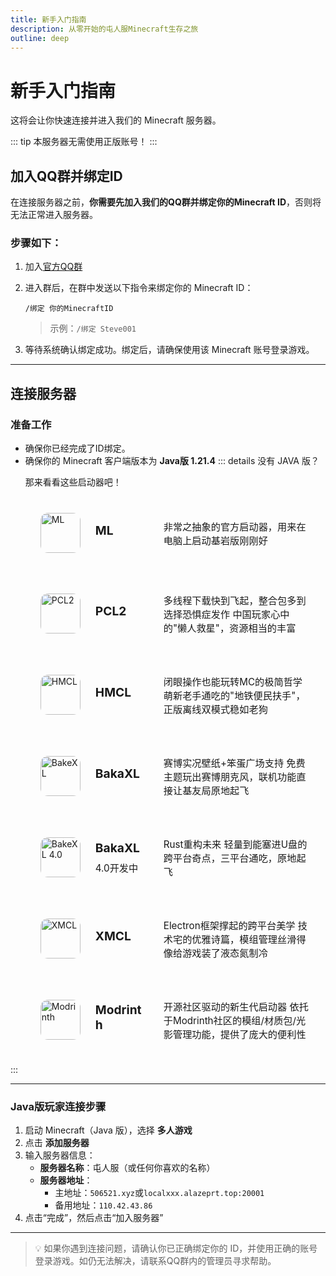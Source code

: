 ```yaml
---
title: 新手入门指南
description: 从零开始的屯人服Minecraft生存之旅
outline: deep
---
```


# 新手入门指南

这将会让你快速连接并进入我们的 Minecraft 服务器。

::: tip
本服务器无需使用正版账号！
:::

## 加入QQ群并绑定ID

在连接服务器之前，**你需要先加入我们的QQ群并绑定你的Minecraft ID**，否则将无法正常进入服务器。

### 步骤如下：

1. 加入[官方QQ群](https://qm.qq.com/q/6rVnCwgEmc)
2. 进入群后，在群中发送以下指令来绑定你的 Minecraft ID：
   ```
   /绑定 你的MinecraftID
   ```
   > 示例：`/绑定 Steve001`

3. 等待系统确认绑定成功。绑定后，请确保使用该 Minecraft 账号登录游戏。

---

## 连接服务器

### 准备工作

- 确保你已经完成了ID绑定。
- 确保你的 Minecraft 客户端版本为 **Java版 1.21.4**
::: details 没有 JAVA 版？
  <p class="custom-block-title">那来看看这些启动器吧！</p>
  <div class="launcher-cards">
    <a href="https://www.minecraft.net/zh-hans/download" target="_blank" class="launcher-card">
      <img src="https://www.minecraft.net/content/dam/minecraftnet/franchise/logos/Homepage_Download-Launcher_Creeper-Logo_500x500.png" alt="ML">
      <h4>ML</h4>
      <p>非常之抽象的官方启动器，用来在电脑上启动基岩版刚刚好</p>
    </a>
    <a href="https://bbsmc.net/software/pcl" target="_blank" class="launcher-card">
      <img src="https://www.mcnav.net/wp-content/uploads/2021/08/1628089222-pcl.png" alt="PCL2">
      <h4>PCL2</h4>
      <p>多线程下载快到飞起，整合包多到选择恐惧症发作 中国玩家心中的"懒人救星"，资源相当的丰富</p>
    </a>
    <a href="https://bgithub.xyz/HMCL-dev/HMCL/releases/latest" target="_blank" class="launcher-card">
      <img src="https://www.mcnav.net/wp-content/uploads/2021/08/1628777211-hmcl.png" alt="HMCL">
      <h4>HMCL</h4>
      <p>闭眼操作也能玩转MC的极简哲学 萌新老手通吃的"地铁便民扶手"，正版离线双模式稳如老狗</p>
    </a>
    <a href="https://www.bakaxl.com/" target="_blank" class="launcher-card">
      <img src="/bakaxl.png" alt="BakeXL">
      <h4>BakaXL</h4>
      <p>赛博实况壁纸+笨蛋广场支持 免费主题玩出赛博朋克风，联机功能直接让基友局原地起飞</p>
    </a>
    <a href="https://www.bakaxl.com/4.0" target="_blank" class="launcher-card">
      <img src="/bakaxl.png" alt="BakeXL 4.0">
      <div class="card-info">
      <h4>BakaXL</h4>
        <p class="dev-tag">4.0开发中</p>
      </div>
      <p>Rust重构未来 轻量到能塞进U盘的跨平台奇点，三平台通吃，原地起飞</p>
    </a>
    <a href="https://xmcl.app/zh/" target="_blank" class="launcher-card">
      <img src="https://xmcl.app/logo.svg" alt="XMCL">
      <h4>XMCL</h4>
      <p>Electron框架撑起的跨平台美学 技术宅的优雅诗篇，模组管理丝滑得像给游戏装了液态氮制冷</p>
    </a>
    <a href="https://modrinth.com/app" target="_blank" class="launcher-card">
      <img src="https://avatars.githubusercontent.com/u/67560307?s=200&v=4" alt="Modrinth">
      <h4>Modrinth</h4>
      <p>开源社区驱动的新生代启动器 依托于Modrinth社区的模组/材质包/光影管理功能，提供了庞大的便利性</p>
    </a>
</div>
:::

<style>
.dev-tag {
  margin: 4px 0;
  color: var(--vp-c-brand);
  font-size: 0.9em;
}

.launcher-cards {
  display: grid;
  grid-template-columns: 1fr;
  gap: 1rem;
  margin-top: 1rem;
}

.launcher-card {
  padding: 1.5rem;
  border-radius: 12px;
  background: var(--vp-c-bg-soft);
  text-decoration: none;
  transition: all 0.3s;
  display: flex;
  align-items: center;
  gap: 1.5rem;
}

.launcher-card:hover {
  transform: translateY(-2px);
  box-shadow: 0 2px 12px 0 rgba(0,0,0,0.1);
}

.launcher-card img {
  width: 64px;
  height: 64px;
  border-radius: 12px;
}

.launcher-card h4 {
  margin: 0 0 0.5rem 0;
  font-size: 1.2rem;
  color: var(--vp-c-text-1);
  text-decoration: none;
  min-width: 85px;
}

.launcher-card p {
  margin: 0;
  font-size: 0.95rem;
  color: var(--vp-c-text-2);
  text-decoration: none;
}
</style>

---

### Java版玩家连接步骤

1. 启动 Minecraft（Java 版），选择 **多人游戏**
2. 点击 **添加服务器**
3. 输入服务器信息：
   - **服务器名称**：屯人服（或任何你喜欢的名称）
   - **服务器地址**：
     - 主地址：`506521.xyz`或`localxxx.alazeprt.top:20001`
     - 备用地址：`110.42.43.86`
4. 点击“完成”，然后点击“加入服务器”

---

> 💡 如果你遇到连接问题，请确认你已正确绑定你的 ID，并使用正确的账号登录游戏。如仍无法解决，请联系QQ群内的管理员寻求帮助。